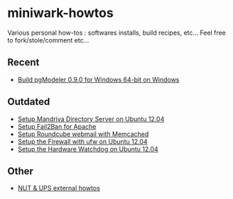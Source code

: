 # miniwark-howtos

Various personal how-tos : softwares installs, build recipes, etc...
Feel free to fork/stole/comment etc...

## Recent
* [Build pgModeler 0.9.0 for Windows 64-bit on Windows](https://github.com/miniwark/miniwark-howtos/blob/master/build_pgModeler0.9.0_for_Windows_64-bit.md)

## Outdated
* [Setup Mandriva Directory Server on Ubuntu 12.04](https://github.com/miniwark/miniwark-howtos/blob/master/setup_Mandriva_Directory_Server_on_Ubuntu_12.04.md)
* [Setup Fail2Ban for Apache](https://github.com/miniwark/miniwark-howtos/blob/master/setup_fail2ban_for_apache.md)
* [Setup Roundcube webmail with Memcached](https://github.com/miniwark/miniwark-howtos/blob/master/setup_roudcube_webmail_with_memcached.md)
* [Setup the Firewall with ufw on Ubuntu 12.04](https://github.com/miniwark/miniwark-howtos/blob/master/setup_the_firewall_with_ufw_on_ubuntu_12.04.md)
* [Setup the Hardware Watchdog on Ubuntu 12.04](https://github.com/miniwark/miniwark-howtos/blob/master/setup_the_hardware_watchdog_timer_on-ubuntu_12.04.md4)

## Other

* [NUT & UPS external howtos](https://github.com/miniwark/miniwark-howtos/blob/master/nut_&_ups_external_howtos.md)
